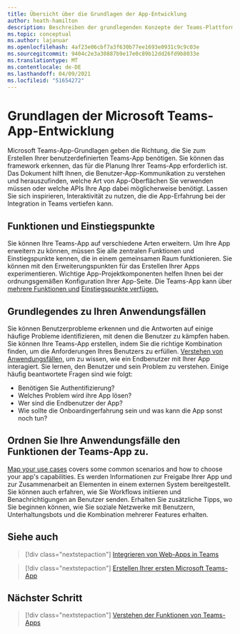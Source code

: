 ```yaml
---
title: Übersicht über die Grundlagen der App-Entwicklung
author: heath-hamilton
description: Beschreiben der grundlegenden Konzepte der Teams-Plattformentwicklung.
ms.topic: conceptual
ms.author: lajanuar
ms.openlocfilehash: 4af23e06cbf7a3f630b77ee1693e0931c9c9c03e
ms.sourcegitcommit: 9404c2e3a30887b9e17e0c89b12dd26fd9b8033e
ms.translationtype: MT
ms.contentlocale: de-DE
ms.lasthandoff: 04/09/2021
ms.locfileid: "51654272"
---
```

# <a name="microsoft-teams-app-development-fundamentals"></a>Grundlagen der Microsoft Teams-App-Entwicklung

Microsoft Teams-App-Grundlagen geben die Richtung, die Sie zum Erstellen Ihrer benutzerdefinierten Teams-App benötigen. Sie können das framework erkennen, das für die Planung Ihrer Teams-App erforderlich ist. Das Dokument hilft Ihnen, die Benutzer-App-Kommunikation zu verstehen und herauszufinden, welche Art von App-Oberflächen Sie verwenden müssen oder welche APIs Ihre App dabei möglicherweise benötigt. Lassen Sie sich inspirieren, Interaktivität zu nutzen, die die App-Erfahrung bei der Integration in Teams vertiefen kann.

## <a name="capabilities-and-entry-points"></a>Funktionen und Einstiegspunkte

Sie können Ihre Teams-App auf verschiedene Arten erweitern. Um Ihre App erweitern zu können, müssen Sie alle zentralen Funktionen und Einstiegspunkte kennen, die in einem gemeinsamen Raum funktionieren. Sie können mit den Erweiterungspunkten für das Erstellen Ihrer Apps experimentieren. Wichtige App-Projektkomponenten helfen Ihnen bei der ordnungsgemäßen Konfiguration Ihrer App-Seite. Die Teams-App kann über [mehrere Funktionen und](../concepts/capabilities-overview.md) [Einstiegspunkte verfügen.](../concepts/extensibility-points.md)

## <a name="understand-your-use-cases"></a>Grundlegendes zu Ihren Anwendungsfällen

Sie können Benutzerprobleme erkennen und die Antworten auf einige häufige Probleme identifizieren, mit denen die Benutzer zu kämpfen haben. Sie können Ihre Teams-App erstellen, indem Sie die richtige Kombination finden, um die Anforderungen Ihres Benutzers zu erfüllen. [Verstehen von Anwendungsfällen,](../concepts/design/understand-use-cases.md) um zu wissen, wie ein Endbenutzer mit Ihrer App interagiert. Sie lernen, den Benutzer und sein Problem zu verstehen. Einige häufig beantwortete Fragen sind wie folgt:

* Benötigen Sie Authentifizierung?
* Welches Problem wird ihre App lösen?
* Wer sind die Endbenutzer der App?
* Wie sollte die Onboardingerfahrung sein und was kann die App sonst noch tun?

## <a name="map-your-use-cases-to-teams-app-capabilities"></a>Ordnen Sie Ihre Anwendungsfälle den Funktionen der Teams-App zu.

[Map your use cases](../concepts/design/map-use-cases.md) covers some common scenarios and how to choose your app's capabilities. Es werden Informationen zur Freigabe Ihrer App und zur Zusammenarbeit an Elementen in einem externen System bereitgestellt. Sie können auch erfahren, wie Sie Workflows initiieren und Benachrichtigungen an Benutzer senden. Erhalten Sie zusätzliche Tipps, wo Sie beginnen können, wie Sie soziale Netzwerke mit Benutzern, Unterhaltungsbots und die Kombination mehrerer Features erhalten.

## <a name="see-also"></a>Siehe auch

> [!div class="nextstepaction"]
> [Integrieren von Web-Apps in Teams](../samples/integrating-web-apps.md)

> [!div class="nextstepaction"]
> [Erstellen Ihrer ersten Microsoft Teams-App](../build-your-first-app/build-first-app-overview.md)

## <a name="next-step"></a>Nächster Schritt

> [!div class="nextstepaction"]
> [Verstehen der Funktionen von Teams-Apps](capabilities-overview.md)


